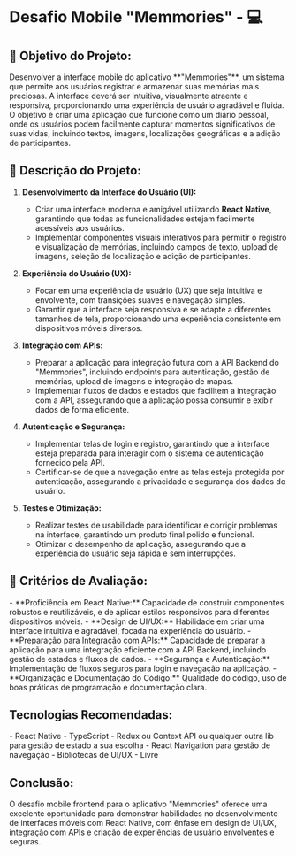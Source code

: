 <h1> Desafio Mobile "Memmories" - 💻</h1>

<h2>📌 Objetivo do Projeto:</h2>

<p>
Desenvolver a interface mobile do aplicativo **"Memmories"**, um sistema que permite aos usuários registrar e armazenar suas memórias mais preciosas. A interface deverá ser intuitiva, visualmente atraente e responsiva, proporcionando uma experiência de usuário agradável e fluida. O objetivo é criar uma aplicação que funcione como um diário pessoal, onde os usuários podem facilmente capturar momentos significativos de suas vidas, incluindo textos, imagens, localizações geográficas e a adição de participantes.
</p>

<h2>📄 Descrição do Projeto:</h2>

1. **Desenvolvimento da Interface do Usuário (UI):**
   - Criar uma interface moderna e amigável utilizando **React Native**, garantindo que todas as funcionalidades estejam facilmente acessíveis aos usuários.
   - Implementar componentes visuais interativos para permitir o registro e visualização de memórias, incluindo campos de texto, upload de imagens, seleção de localização e adição de participantes.

2. **Experiência do Usuário (UX):**
   - Focar em uma experiência de usuário (UX) que seja intuitiva e envolvente, com transições suaves e navegação simples.
   - Garantir que a interface seja responsiva e se adapte a diferentes tamanhos de tela, proporcionando uma experiência consistente em dispositivos móveis diversos.

3. **Integração com APIs:**
   - Preparar a aplicação para integração futura com a API Backend do "Memmories", incluindo endpoints para autenticação, gestão de memórias, upload de imagens e integração de mapas.
   - Implementar fluxos de dados e estados que facilitem a integração com a API, assegurando que a aplicação possa consumir e exibir dados de forma eficiente.

4. **Autenticação e Segurança:**
   - Implementar telas de login e registro, garantindo que a interface esteja preparada para interagir com o sistema de autenticação fornecido pela API.
   - Certificar-se de que a navegação entre as telas esteja protegida por autenticação, assegurando a privacidade e segurança dos dados do usuário.

5. **Testes e Otimização:**
   - Realizar testes de usabilidade para identificar e corrigir problemas na interface, garantindo um produto final polido e funcional.
   - Otimizar o desempenho da aplicação, assegurando que a experiência do usuário seja rápida e sem interrupções.

<h2>🔗 Critérios de Avaliação:</h2>
- **Proficiência em React Native:** Capacidade de construir componentes robustos e reutilizáveis, e de aplicar estilos responsivos para diferentes dispositivos móveis.
- **Design de UI/UX:** Habilidade em criar uma interface intuitiva e agradável, focada na experiência do usuário.
- **Preparação para Integração com APIs:** Capacidade de preparar a aplicação para uma integração eficiente com a API Backend, incluindo gestão de estados e fluxos de dados.
- **Segurança e Autenticação:** Implementação de fluxos seguros para login e navegação na aplicação.
- **Organização e Documentação do Código:** Qualidade do código, uso de boas práticas de programação e documentação clara.

<h2>Tecnologias Recomendadas:</h2>
- React Native
- TypeScript
- Redux ou Context API ou qualquer outra lib para gestão de estado a sua escolha
- React Navigation para gestão de navegação
- Bibliotecas de UI/UX - Livre

<h2>Conclusão:</h2>
O desafio mobile frontend para o aplicativo "Memmories" oferece uma excelente oportunidade para demonstrar habilidades no desenvolvimento de interfaces móveis com React Native, com ênfase em design de UI/UX, integração com APIs e criação de experiências de usuário envolventes e seguras.
